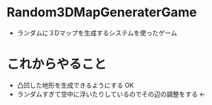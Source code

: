 # Random3DMapGeneraterGame 
- ランダムに３Dマップを生成するシステムを使ったゲーム

# これからやること
- 凸凹した地形を生成できるようにする OK
- ランダムすぎて空中に浮いたりしているのでその辺の調整をする ←